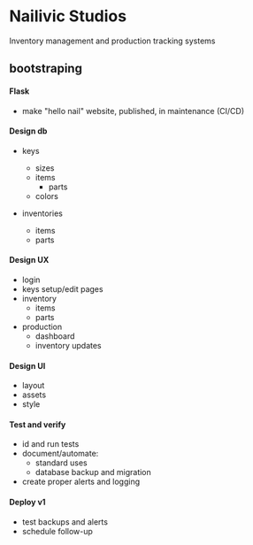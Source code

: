 # Nailivic Studios
Inventory management and production tracking systems

## bootstraping
#### Flask
- make "hello nail" website, published, in maintenance (CI/CD)

#### Design db
- keys
    - sizes
    - items
        - parts
    - colors

- inventories
    - items
    - parts

#### Design UX
- login
- keys setup/edit pages
- inventory
    - items
    - parts
- production
    - dashboard
    - inventory updates

#### Design UI
- layout
- assets
- style

#### Test and verify
- id and run tests
- document/automate:
    - standard uses
    - database backup and migration
- create proper alerts and logging

#### Deploy v1
- test backups and alerts
- schedule follow-up